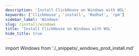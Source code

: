 ```yaml
---
description: 'Install ClickHouse on Windows with WSL'
keywords: ['ClickHouse', 'install', 'Redhat', 'rpm']
sidebar_label: 'Windows'
slug: /install/windows
title: 'Install ClickHouse on Windows with WSL'
hide_title: true
---
```


import Windows from './_snippets/_windows_prod_install.md'

<Windows/>